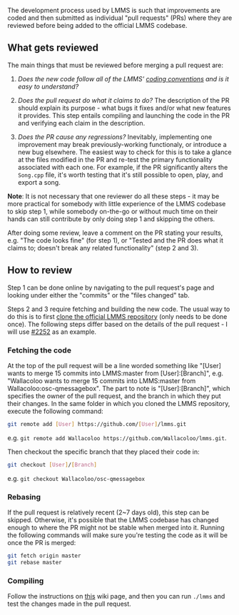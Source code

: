 The development process used by LMMS is such that improvements are coded and then submitted as individual "pull requests" (PRs) where they are reviewed before being added to the official LMMS codebase.

What gets reviewed
------

The main things that must be reviewed before merging a pull request are:

1. *Does the new code follow all of the LMMS' [coding conventions](https://github.com/LMMS/lmms/wiki/Coding-conventions) and is it easy to understand?*

2. *Does the pull request do what it claims to do?* The description of the PR should explain its purpose - what bugs it fixes and/or what new features it provides. This step entails compiling and launching the code in the PR and verifying each claim in the description.

3. *Does the PR cause any regressions?* Inevitably, implementing one improvement may break previously-working functionaly, or introduce a new bug elsewhere. The easiest way to check for this is to take a glance at the files modified in the PR and re-test the primary functionality associated with each one. For example, if the PR significantly alters the `Song.cpp` file, it's worth testing that it's still possible to open, play, and export a song.

**Note**: It is not necessary that one reviewer do all these steps - it may be more practical for somebody with little experience of the LMMS codebase to skip step 1, while somebody on-the-go or without much time on their hands can still contribute by only doing step 1 and skipping the others. 

After doing some review, leave a comment on the PR stating your results, e.g. "The code looks fine" (for step 1), or "Tested and the PR does what it claims to; doesn't break any related functionality" (step 2 and 3).

How to review
------

Step 1 can be done online by navigating to the pull request's page and looking under either the "commits" or the "files changed" tab.

Steps 2 and 3 require fetching and building the new code. The usual way to do this is to first [clone the official LMMS repository](https://github.com/LMMS/lmms/wiki/Accessing-git-repository) (only needs to be done once). The following steps differ based on the details of the pull request - I will use [#2252](https://github.com/LMMS/lmms/pull/2252) as an example.

### Fetching the code

At the top of the pull request will be a line worded something like "[User] wants to merge 15 commits into LMMS:master from [User]:[Branch]", e.g. "Wallacoloo wants to merge 15 commits into LMMS:master from Wallacoloo:osc-qmessagebox". The part to note is "[User]:[Branch]", which specifies the owner of the pull request, and the branch in which they put their changes. In the same folder in which you cloned the LMMS repository, execute the following command:
```sh
git remote add [User] https://github.com/[User]/lmms.git
```
e.g. `git remote add Wallacoloo https://github.com/Wallacoloo/lmms.git`.

Then checkout the specific branch that they placed their code in:
```sh
git checkout [User]/[Branch]
```
e.g. `git checkout Wallacoloo/osc-qmessagebox`

### Rebasing

If the pull request is relatively recent (2~7 days old), this step can be skipped. Otherwise, it's possible that the LMMS codebase has changed enough to where the PR might not be stable when merged into it. Running the following commands will make sure you're testing the code as it will be once the PR is merged:
```sh
git fetch origin master
git rebase master
```

### Compiling
Follow the instructions on [this](https://github.com/LMMS/lmms/wiki/Compiling-lmms) wiki page, and then you can run `./lmms` and test the changes made in the pull request.
